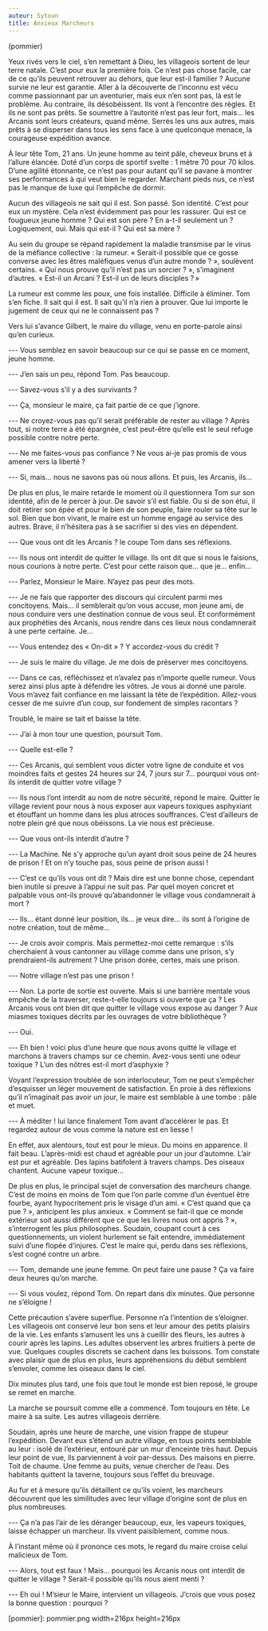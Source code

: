 ```yaml
---
auteur: Sytoun
title: Anxieux Marcheurs
---
```

(pommier)

Yeux rivés vers le ciel, s’en remettant à Dieu, les villageois sortent de leur terre natale. C’est pour eux la première fois. Ce n’est pas chose facile, car de ce qu’ils peuvent retrouver au dehors, que leur est-il familier ? Aucune survie ne leur est garantie. Aller à la découverte de l’inconnu est vécu comme passionnant par un aventurier, mais eux n’en sont pas, là est le problème. Au contraire, ils désobéissent. Ils vont à l’encontre des règles. Et ils ne sont pas prêts. Se soumettre à l’autorité n’est pas leur fort, mais... les Arcanis sont leurs créateurs, quand même. Serrés les uns aux autres, mais prêts à se disperser dans tous les sens face à une quelconque menace, la courageuse expédition avance.

À leur tête Tom, 21 ans. Un jeune homme au teint pâle, cheveux bruns et à l’allure élancée. Doté d’un corps de sportif svelte : 1 mètre 70 pour 70 kilos. D’une agilité étonnante, ce n’est pas pour autant qu’il se pavane à montrer ses performances à qui veut bien le regarder. Marchant pieds nus, ce n’est pas le manque de luxe qui l’empêche de dormir.

Aucun des villageois ne sait qui il est. Son passé. Son identité. C’est pour eux un mystère. Cela n’est évidemment pas pour les rassurer. Qui est ce fougueux jeune homme ? Qui est son père ? En a-t-il seulement un ? Logiquement, oui. Mais qui est-il ? Qui est sa mère ?

Au sein du groupe se répand rapidement la maladie transmise par le virus de la méfiance collective : la rumeur. « Serait-il possible que ce gosse converse avec les êtres maléfiques venus d’un autre monde ? », soulèvent certains. « Qui nous prouve qu’il n’est pas un sorcier ? », s’imaginent d’autres. « Est-il un Arcani ? Est-il un de leurs disciples ? »

La rumeur est comme les poux, une fois installée. Difficile à éliminer. Tom s’en fiche. Il sait qui il est. Il sait qu’il n’a rien à prouver. Que lui importe le jugement de ceux qui ne le connaissent pas ?

Vers lui s’avance Gilbert, le maire du village, venu en porte-parole ainsi qu’en curieux.

--- Vous semblez en savoir beaucoup sur ce qui se passe en ce moment, jeune homme.

--- J’en sais un peu, répond Tom. Pas beaucoup.

--- Savez-vous s’il y a des survivants ?

--- Ça, monsieur le maire, ça fait partie de ce que j’ignore.

--- Ne croyez-vous pas qu’il serait préférable de rester au village ? Après tout, si notre terre a été épargnée, c’est peut-être qu’elle est le seul refuge possible contre notre perte.

--- Ne me faites-vous pas confiance ? Ne vous ai-je pas promis de vous amener vers la liberté ?

--- Si, mais... nous ne savons pas où nous allons. Et puis, les Arcanis, ils...

De plus en plus, le maire retarde le moment où il questionnera Tom sur son identité, afin de le percer à jour. De savoir s’il est fiable. Ou si de son étui, il doit retirer son épée et pour le bien de son peuple, faire rouler sa tête sur le sol. Bien que bon vivant, le maire est un homme engagé au service des autres. Brave, il n’hésitera pas à se sacrifier si des vies en dépendent.

--- Que vous ont dit les Arcanis ? le coupe Tom dans ses réflexions.

--- Ils nous ont interdit de quitter le village. Ils ont dit que si nous le faisions, nous courions à notre perte. C’est pour cette raison que... que je... enfin...

--- Parlez, Monsieur le Maire. N’ayez pas peur des mots.

--- Je ne fais que rapporter des discours qui circulent parmi mes concitoyens. Mais... il semblerait qu’on vous accuse, mon jeune ami, de nous conduire vers une destination connue de vous seul. Et conformément aux prophéties des Arcanis, nous rendre dans ces lieux nous condamnerait à une perte certaine. Je...

--- Vous entendez des « On-dit » ? Y accordez-vous du crédit ?

--- Je suis le maire du village. Je me dois de préserver mes concitoyens.

--- Dans ce cas, réfléchissez et n’avalez pas n’importe quelle rumeur. Vous serez ainsi plus apte à défendre les vôtres. Je vous ai donné une parole. Vous m’avez fait confiance en me laissant la tête de l’expédition. Allez-vous cesser de me suivre d’un coup, sur fondement de simples racontars ?

Troublé, le maire se tait et baisse la tête.

--- J’ai à mon tour une question, poursuit Tom.

--- Quelle est-elle ?

--- Ces Arcanis, qui semblent vous dicter votre ligne de conduite et vos moindres faits et gestes 24 heures sur 24, 7 jours sur 7... pourquoi vous ont-ils interdit de quitter votre village ?

--- Ils nous l’ont interdit au nom de notre sécurité, répond le maire. Quitter le village revient pour nous à nous exposer aux vapeurs toxiques asphyxiant et étouffant un homme dans les plus atroces souffrances. C’est d’ailleurs de notre plein gré que nous obéissons. La vie nous est précieuse.

--- Que vous ont-ils interdit d’autre ?

--- La Machine. Ne s’y approche qu’un ayant droit sous peine de 24 heures de prison ! Et on n’y touche pas, sous peine de prison aussi !

--- C’est ce qu’ils vous ont dit ? Mais dire est une bonne chose, cependant bien inutile si preuve à l’appui ne suit pas. Par quel moyen concret et palpable vous ont-ils prouvé qu’abandonner le village vous condamnerait à mort ?

--- Ils... étant donné leur position, ils... je veux dire... ils sont à l’origine de notre création, tout de même...

--- Je crois avoir compris. Mais permettez-moi cette remarque : s’ils cherchaient à vous cantonner au village comme dans une prison, s’y prendraient-ils autrement ? Une prison dorée, certes, mais une prison.

--- Notre village n’est pas une prison !

--- Non. La porte de sortie est ouverte. Mais si une barrière mentale vous empêche de la traverser, reste-t-elle toujours si ouverte que ça ? Les Arcanis vous ont bien dit que quitter le village vous expose au danger ? Aux miasmes toxiques décrits par les ouvrages de votre bibliothèque ?

--- Oui.

--- Eh bien ! voici plus d’une heure que nous avons quitté le village et marchons à travers champs sur ce chemin. Avez-vous senti une odeur toxique ? L’un des nôtres est-il mort d’asphyxie ?

Voyant l’expression troublée de son interlocuteur, Tom ne peut s’empêcher d’esquisser un léger mouvement de satisfaction. En proie à des réflexions qu’il n’imaginait pas avoir un jour, le maire est semblable à une tombe : pâle et muet.

--- À méditer ! lui lance finalement Tom avant d’accélérer le pas. Et regardez autour de vous comme la nature est en liesse !

En effet, aux alentours, tout est pour le mieux. Du moins en apparence. Il fait beau. L’après-midi est chaud et agréable pour un jour d’automne. L’air est pur et agréable. Des lapins batifolent à travers champs. Des oiseaux chantent. Aucune vapeur toxique...

De plus en plus, le principal sujet de conversation des marcheurs change. C’est de moins en moins de Tom que l’on parle comme d’un éventuel être fourbe, ayant hypocritement pris le visage d’un ami. « C’est quand que ça pue ? », anticipent les plus anxieux. « Comment se fait-il que ce monde extérieur soit aussi différent que ce que les livres nous ont appris ? », s’interrogent les plus philosophes. Soudain, coupant court à ces questionnements, un violent hurlement se fait entendre, immédiatement suivi d’une flopée d’injures. C’est le maire qui, perdu dans ses réflexions, s’est cogné contre un arbre.

--- Tom, demande une jeune femme. On peut faire une pause ? Ça va faire deux heures qu’on marche.

--- Si vous voulez, répond Tom. On repart dans dix minutes. Que personne ne s’éloigne !

Cette précaution s’avère superflue. Personne n’a l’intention de s’éloigner. Les villageois ont conservé leur bon sens et leur amour des petits plaisirs de la vie. Les enfants s’amusent les uns à cueillir des fleurs, les autres à courir après les lapins. Les adultes observent les arbres fruitiers à perte de vue. Quelques couples discrets se cachent dans les buissons. Tom constate avec plaisir que de plus en plus, leurs appréhensions du début semblent s’envoler, comme les oiseaux dans le ciel.

Dix minutes plus tard, une fois que tout le monde est bien reposé, le groupe se remet en marche.


La marche se poursuit comme elle a commencé. Tom toujours en tête. Le maire à sa suite. Les autres villageois derrière.

Soudain, après une heure de marche, une vision frappe de stupeur l’expédition. Devant eux s’étend un autre village, en tous points semblable au leur : isolé de l’extérieur, entouré par un mur d’enceinte très haut. Depuis leur point de vue, ils parviennent à voir par-dessus. Des maisons en pierre. Toit de chaume. Une femme au puits, venue chercher de l’eau. Des habitants quittent la taverne, toujours sous l’effet du breuvage.

Au fur et à mesure qu’ils détaillent ce qu’ils voient, les marcheurs découvrent que les similitudes avec leur village d’origine sont de plus en plus nombreuses.

--- Ça n’a pas l’air de les déranger beaucoup, eux, les vapeurs toxiques, laisse échapper un marcheur. Ils vivent paisiblement, comme nous.

À l’instant même où il prononce ces mots, le regard du maire croise celui malicieux de Tom.

--- Alors, tout est faux ! Mais... pourquoi les Arcanis nous ont interdit de quitter le village ? Serait-il possible qu’ils nous aient menti ?

--- Eh oui ! M’sieur le Maire, intervient un villageois. J’crois que vous posez la bonne question : pourquoi ?

[pommier]: pommier.png width=216px height=216px